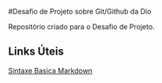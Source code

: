 #Desafio de Projeto sobre Git/Github da Dio

Repositório criado para o Desafio de Projeto.

## Links Úteis
[Sintaxe Basica Markdown](https://www.markdownguide.org/basic-syntax/)
